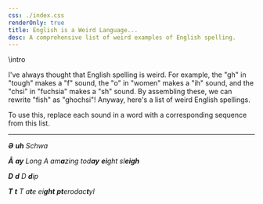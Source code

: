 ```yaml
---
css: ./index.css
renderOnly: true
title: English is a Weird Language...
desc: A comprehensive list of weird examples of English spelling.
---
```


\intro

I've always thought that English spelling is weird. For example, the "gh" in "tough" makes a "f" sound, the "o" in "women" makes a "ih" sound, and the "chsi" in "fuchsia" makes a "sh" sound. By assembling these, we can rewrite "fish" as "ghochsi"! Anyway, here's a list of weird English spellings.

To use this, replace each sound in a word with a corresponding sequence from this list.

---

_**Ə** **uh** Schwa_

_**Ā** **ay** Long A_ _am**a**zing_ _tod**ay**_ _**ei**ght_ _sl**eigh**_

_**D** **d** D_ _**d**ip_

_**T** **t** T_ _a**t**e_ _ei**ght**_ _**pt**erodac**t**yl_
